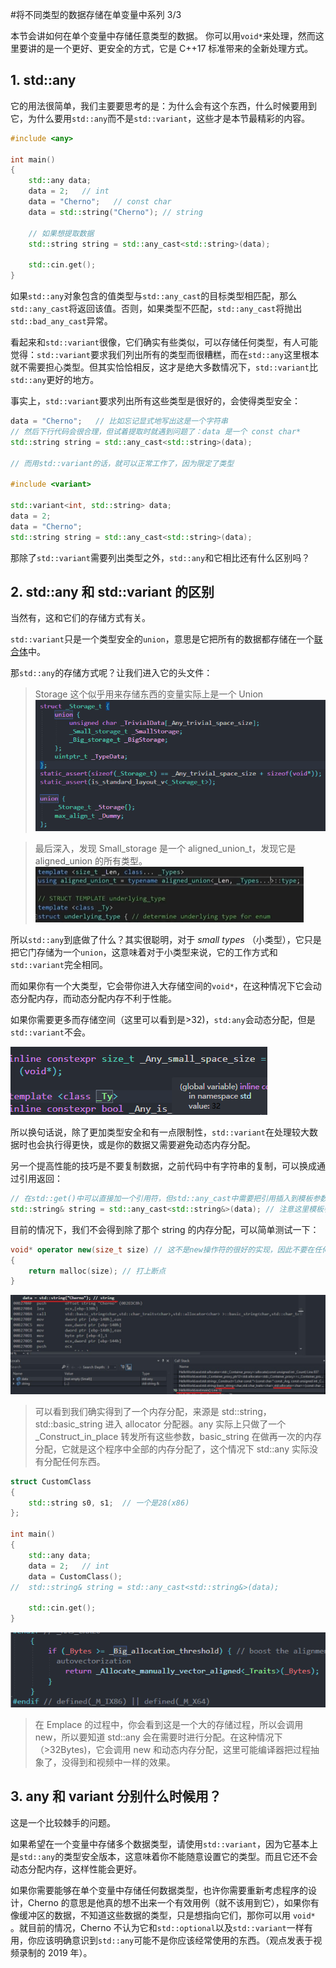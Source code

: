 #将不同类型的数据存储在单变量中系列 3/3

本节会讲如何在单个变量中存储任意类型的数据。
你可以用`void*`来处理，然而这里要讲的是一个更好、更安全的方式，它是 C++17 标准带来的全新处理方式。

## 1. std::any

它的用法很简单，我们主要要思考的是：为什么会有这个东西，什么时候要用到它，为什么要用`std::any`而不是`std::variant`，这些才是本节最精彩的内容。

```cpp
#include <any>

int main()
{
	std::any data;
	data = 2;   // int
	data = "Cherno";   // const char
	data = std::string("Cherno"); // string

	// 如果想提取数据
	std::string string = std::any_cast<std::string>(data);

	std::cin.get();
}
```

如果`std::any`对象包含的值类型与`std::any_cast`的目标类型相匹配，那么`std::any_cast`将返回该值。否则，如果类型不匹配，`std::any_cast`将抛出`std::bad_any_cast`异常。

看起来和`std::variant`很像，它们确实有些类似，可以存储任何类型，有人可能觉得：`std::variant`要求我们列出所有的类型而很糟糕，而在`std::any`这里根本就不需要担心类型。但其实恰恰相反，这才是绝大多数情况下，`std::variant`比`std::any`更好的地方。

事实上，`std::variant`要求列出所有这些类型是很好的，会使得类型安全：

```cpp
data = "Cherno";   // 比如忘记显式地写出这是一个字符串
// 然后下行代码会很合理，但试着提取时就遇到问题了：data 是一个 const char*
std::string string = std::any_cast<std::string>(data);

// 而用std::variant的话，就可以正常工作了，因为限定了类型

#include <variant>

std::variant<int, std::string> data;
data = 2;
data = "Cherno";
std::string string = std::any_cast<std::string>(data);
```

那除了`std::variant`需要列出类型之外，`std::any`和它相比还有什么区别吗？

## 2. std::any 和 std::variant 的区别

当然有，这和它们的存储方式有关。

`std::variant`只是一个类型安全的`union`，意思是它把所有的数据都存储在一个[联合体](67%20Unions%20in%20C++.md)中。

那`std::any`的存储方式呢？让我们进入它的头文件：

> Storage 这个似乎用来存储东西的变量实际上是一个 Union
> ![](./storage%20bag/Pasted%20image%2020230802013345.png)

> 最后深入，发现 Small_storage 是一个 aligned_union_t，发现它是 aligned_union 的所有类型。
> ![](./storage%20bag/Pasted%20image%2020230802013626.png)

所以`std::any`到底做了什么？其实很聪明，对于 _small types_ （小类型），它只是把它门存储为一个`union`，这意味着对于小类型来说，它的工作方式和`std::variant`完全相同。

而如果你有一个大类型，它会带你进入大存储空间的`void*`，在这种情况下它会动态分配内存，而动态分配内存不利于性能。

如果你需要更多而存储空间（这里可以看到是>32)，`std:any`会动态分配，但是`std::variant`不会。

![](./storage%20bag/Pasted%20image%2020230802014151.png)

所以换句话说，除了更加类型安全和有一点限制性，`std::variant`在处理较大数据时也会执行得更快，或是你的数据又需要避免动态内存分配。

另一个提高性能的技巧是不要复制数据，之前代码中有字符串的复制，可以换成通过引用返回：

```cpp
// 在std::get()中可以直接加一个引用符，但std::any_cast中需要把引用插入到模板参数中，才能很好地优化
std::string& string = std::any_cast<std::string&>(data); // 注意这里模板参数中也要用引用
```

目前的情况下，我们不会得到除了那个 string 的内存分配，可以简单测试一下：

```cpp
void* operator new(size_t size) // 这不是new操作符的很好的实现，因此不要在任何生产代码中使用它
{
	return malloc(size); // 打上断点
}
```

![](./storage%20bag/屏幕截图%202023-08-03%20005450.jpg)

> 可以看到我们确实得到了一个内存分配，来源是 std::string，std::basic_string 进入 allocator 分配器。any 实际上只做了一个\_Construct_in_place 转发所有这些参数，basic_string 在做再一次的内存分配，它就是这个程序中全部的内存分配了，这个情况下 std::any 实际没有分配任何东西。

```cpp
struct CustomClass
{
	std::string s0, s1;  // 一个是28(x86)
};

int main()
{
	std::any data;
	data = 2;   // int
	data = CustomClass();
//	std::string& string = std::any_cast<std::string&>(data);

	std::cin.get();
}

```

![](./storage%20bag/Pasted%20image%2020230803011322.png)

> 在 Emplace 的过程中，你会看到这是一个大的存储过程，所以会调用 new，所以要知道 std::any 会在需要时进行分配。在这种情况下（>32Bytes)，它会调用 new 和动态内存分配，这里可能编译器把过程抽象了，没得到和视频中一样的效果。

## 3. any 和 variant 分别什么时候用？

这是一个比较棘手的问题。

如果希望在一个变量中存储多个数据类型，请使用`std::variant`，因为它基本上是`std::any`的类型安全版本，这意味着你不能随意设置它的类型。而且它还不会动态分配内存，这样性能会更好。

如果你需要能够在单个变量中存储任何数据类型，也许你需要重新考虑程序的设计，Cherno 的意思是他真的想不出来一个有效用例（就不该用到它），如果你有像缓冲区的数据，不知道这些数据的类型，只是想指向它们，那你可以用 `void*` 。就目前的情况，Cherno 不认为它和`std::optional`以及`std::variant`一样有用，你应该明确意识到`std::any`可能不是你应该经常使用的东西。（观点发表于视频录制的 2019 年）。
